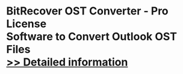 # BitRecover OST Converter - Pro License<br />Software to Convert Outlook OST Files<br />[>> Detailed information](https://secure.shareit.com/shareit/product.html?productid=300883409&affiliateid=200057808)